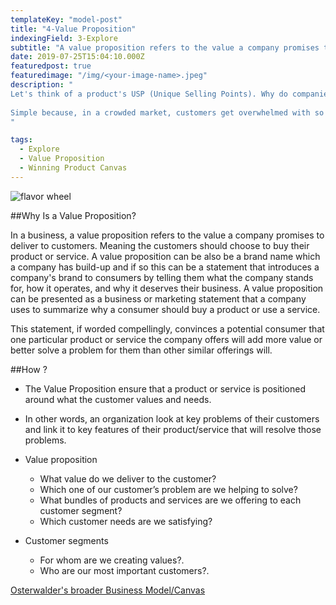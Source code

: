 ```yaml
---
templateKey: "model-post"
title: "4-Value Proposition"
indexingField: 3-Explore
subtitle: "A value proposition refers to the value a company promises to deliver to customers should they choose to buy their product."
date: 2019-07-25T15:04:10.000Z
featuredpost: true
featuredimage: "/img/<your-image-name>.jpeg"
description: "
Let's think of a product's USP (Unique Selling Points). Why do companies come up with this? Why is it necessary to define this?
 
Simple because, in a crowded market, customers get overwhelmed with so many reasons why they should buy a certain product or a service. In order to make this less complicated and more simple, so that the customer can link their needs/wants to what is offered in a product or service, organizations define the most unique selling points. These unique selling points are derived from a product/service value proposition.
"

tags:
  - Explore
  - Value Proposition
  - Winning Product Canvas
---
```


![flavor wheel](/img/valueprop.jpg)

##Why Is a Value Proposition?

In a business, a value proposition refers to the value a company promises to deliver to customers. Meaning the customers should choose to buy their product or service. A value proposition can be also be a brand name which a company has build-up and if so this can be a statement that introduces a company's brand to consumers by telling them what the company stands for, how it operates, and why it deserves their business.
A value proposition can be presented as a business or marketing statement that a company uses to summarize why a consumer should buy a product or use a service.

This statement, if worded compellingly, convinces a potential consumer that one particular product or service the company offers will add more value or better solve a problem for them than other similar offerings will.

##How ?

- The Value Proposition ensure that a product or service is positioned around what the customer values and needs.
- In other words, an organization look at key problems of their customers and link it to key features of their         product/service that will resolve those problems.

 - Value proposition
    - What value do we deliver to the customer?
    - Which one of our customer’s problem are we helping to solve?
    - What bundles of products and services are we offering to each customer segment?
    - Which customer needs are we satisfying?
 
 - Customer segments
    - For whom are we creating values?.
    - Who are our most important customers?.

[Osterwalder's broader Business Model/Canvas](https://www.investopedia.com/terms/v/valueproposition.asp)



